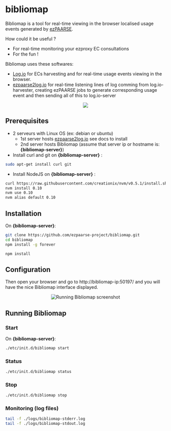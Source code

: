 # bibliomap

Bibliomap is a tool for real-time viewing in the browser localised usage events generated by [ezPAARSE](https://github.com/ezpaarse-project/ezpaarse).

How could it be useful ?
  * For real-time monitoring your ezproxy EC consultations 
  * For the fun !

Bibliomap uses these softwares:
  * [Log.io](http://logio.org/) for ECs harvesting and for real-time usage events viewing in the browser.
  * [ezpaarse2log.io](https://github.com/ezpaarse-project/ezpaarse2log.io) for real-time listening lines of log comming from log.io-harvester, creating ezPAARSE jobs to generate corresponding usage event and then sending all of this to log.io-server

<p align="center">
<img src="https://docs.google.com/drawings/d/1bkxEEBL1kLzH76dkIYFzspYHOVajDjQHCijU3mxJLnM/edit?usp=sharing&amp;h=350" />
</p>

## Prerequisites

  * 2 serveurs with Linux OS (ex: debian or ubuntu)
    * 1st server hosts [ezpaarse2log.io](https://github.com/ezpaarse-project/ezpaarse2log.io) see docs to install
    * 2nd server hosts Bibliomap (assume that server ip or hostname is: **{bibliomap-server}**)
  * Install curl and git on **{bibliomap-server}** :
```bash
sudo apt-get install curl git
```
  * Install NodeJS on **{bibliomap-server}** :
```bash
curl https://raw.githubusercontent.com/creationix/nvm/v0.5.1/install.sh | sh
nvm install 0.10
nvm use 0.10
nvm alias default 0.10
```
## Installation

On **{bibliomap-server}**:
```bash
git clone https://github.com/ezpaarse-project/bibliomap.git
cd bibliomap
npm install -g forever

npm install
```


## Configuration

Then open your browser and go to http://bibliomap-ip:50197/ and you will have the nice Bibliomap interface displayed.

<p align="center">
<img src="https://raw.githubusercontent.com/ezpaarse-project/bibliomap/master/bibliomap.png" alt="Running Bibliomap screenshot" />
</p>

## Running Bibliomap

### Start

On **{bibliomap-server}**:
```bash
./etc/init.d/bibliomap start
```

### Status

```bash
./etc/init.d/bibliomap status
```

### Stop

```bash
./etc/init.d/bibliomap stop
```

### Monitoring (log files)

```bash
tail -f ./logs/bibliomap-stderr.log
tail -f ./logs/bibliomap-stdout.log
```

